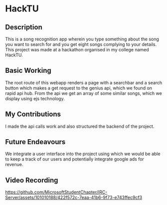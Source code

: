 # HackTU

## Description
This is a song recognition app wherein you type something about the song you want to search for and you get eight songs complying to your details.
This project was made at a hackathon organised in my college named HackTU.

## Basic Working
The root route of this webapp renders a page with a searchbar and a search button which makes a get request to the genius api, which we found on rapid api hub.
From the api we get an array of some similar songs, which we display using ejs technology.

## My Contributions
I made the api calls work and also structured the backend of the project.

## Future Endeavours 
We integrate a user interface into the project using which we would be able to keep a track of our users and potentially integrate google ads for revenue.

## Video Recording
https://github.com/MicrosoftStudentChapter/IRC-Server/assets/101010188/422f572c-7eaa-41b6-9f73-e743ffec9cf3
